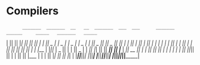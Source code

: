 # Compilers



          _______  _______  __   __  _______  ___  ___      _______  ______     _____   _______   _____  
 |       ||       ||  |_|  ||       ||   ||   |    |       ||    _ |   |  _  | |  _    | |  _  | 
 |       ||   _   ||       ||    _  ||   ||   |    |    ___||   | ||   | |_| | | | |   | | |_| | 
 |       ||  | |  ||       ||   |_| ||   ||   |    |   |___ |   |_||_ |   _   || | |   ||   _   |
 |      _||  |_|  ||       ||    ___||   ||   |___ |    ___||    __  ||  | |  || |_|   ||  | |  |
 |     |_ |       || ||_|| ||   |    |   ||       ||   |___ |   |  | ||  |_|  ||       ||  |_|  |
 |_______||_______||_|   |_||___|    |___||_______||_______||___|  |_||_______||_______||_______|
                                                                                                

